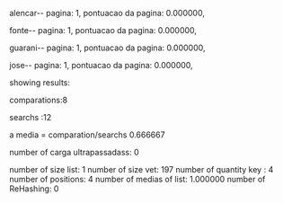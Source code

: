 alencar-- 
pagina: 1, pontuacao da pagina: 0.000000, 

fonte-- 
pagina: 1, pontuacao da pagina: 0.000000, 

guarani-- 
pagina: 1, pontuacao da pagina: 0.000000, 

jose-- 
pagina: 1, pontuacao da pagina: 0.000000, 

showing results: 
 
comparations:8  
 
searchs :12  
 
a media = comparation/searchs 0.666667 
 
number of carga ultrapassadass: 0
 
number of size list: 1 
number of size vet: 197 
number of quantity key : 4 
number of positions: 4 
number of medias of list: 1.000000 
number of ReHashing: 0 
